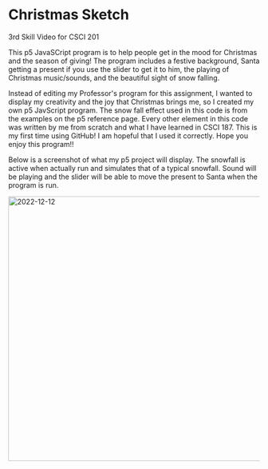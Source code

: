 # Christmas Sketch
3rd Skill Video for CSCI 201

This p5 JavaSCript program is to help people get in the mood for Christmas and the season of giving!  The program includes a festive background, Santa getting a present if you use the slider to get it to him, the playing of Christmas music/sounds, and the beautiful sight of snow falling.

Instead of editing my Professor's program for this assignment, I wanted to display my creativity and the joy that Christmas brings me, so I created my own p5 JavScript program.  The snow fall effect used in this code is from the examples on the p5 reference page.  Every other element in this code was written by me from scratch and what I have learned in CSCI 187.  This is my first time using GitHub! I am hopeful that I used it correctly.  Hope you enjoy this program!!

Below is a screenshot of what my p5 project will display.  The snowfall is active when actually run and simulates that of a typical snowfall.  Sound will be playing and the slider will be able to move the present to Santa when the program is run.  

<img width="530" alt="2022-12-12" src="https://user-images.githubusercontent.com/120137132/207154727-31e79ad9-8017-491b-afe0-299f306fdeef.png">
